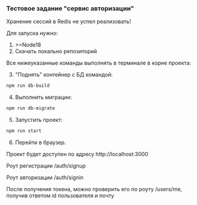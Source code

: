 ### Тестовое задание "сервис авторизации"

Хранение сессий в Redis не успел реализовать!

Для запуска нужно:

1. \>=Node18
2. Скачать локально репозиторий

Все нижеуказанные команды выполнять в терминале в корне проекта:

3. "Поднять" контейнер с БД командой:

```bash
npm run db-build
```

4. Выполнить миграции:

```bash
npm run db-migrate
```

5. Запустить проект:

```bash
npm run start
```

6. Перейти в браузер.

Проект будет доступен по адресу http://localhost:3000

Роут регистрации /auth/signup

Роут авторизации /auth/signin

После получения токена, можно проверить его по роуту /users/me, получив ответом id пользователя и почту
